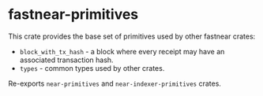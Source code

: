 # fastnear-primitives

This crate provides the base set of primitives used by other fastnear crates:

- `block_with_tx_hash` - a block where every receipt may have an associated transaction hash.
- `types` - common types used by other crates.

Re-exports `near-primitives` and `near-indexer-primitives` crates.
